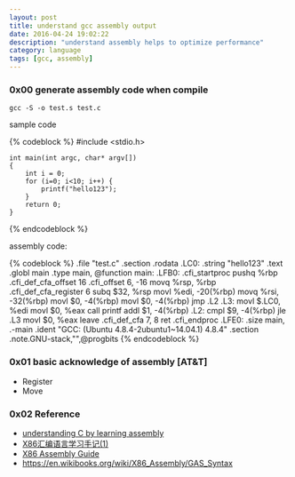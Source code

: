 ```yaml
---
layout: post
title: understand gcc assembly output
date: 2016-04-24 19:02:22
description: "understand assembly helps to optimize performance"
category: language
tags: [gcc, assembly]
---
```


### 0x00 generate assembly code when compile
`gcc -S -o test.s test.c`

sample code

{% codeblock %}
	#include <stdio.h>

	int main(int argc, char* argv[])
	{
		int i = 0;
		for (i=0; i<10; i++) {
			printf("hello123");
		}
		return 0;
	}
{% endcodeblock %}

assembly code:

{% codeblock %}
		.file	"test.c"
		.section	.rodata
	.LC0:
		.string	"hello123"
		.text
		.globl	main
		.type	main, @function
	main:
	.LFB0:
		.cfi_startproc
		pushq	%rbp
		.cfi_def_cfa_offset 16
		.cfi_offset 6, -16
		movq	%rsp, %rbp
		.cfi_def_cfa_register 6
		subq	$32, %rsp
		movl	%edi, -20(%rbp)
		movq	%rsi, -32(%rbp)
		movl	$0, -4(%rbp)
		movl	$0, -4(%rbp)
		jmp	.L2
	.L3:
		movl	$.LC0, %edi
		movl	$0, %eax
		call	printf
		addl	$1, -4(%rbp)
	.L2:
		cmpl	$9, -4(%rbp)
		jle	.L3
		movl	$0, %eax
		leave
		.cfi_def_cfa 7, 8
		ret
		.cfi_endproc
	.LFE0:
		.size	main, .-main
		.ident	"GCC: (Ubuntu 4.8.4-2ubuntu1~14.04.1) 4.8.4"
		.section	.note.GNU-stack,"",@progbits
{% endcodeblock %}

### 0x01 basic acknowledge of assembly [AT&T]
* Register
* Move

### 0x02 Reference
* [understanding C by learning assembly](https://www.recurse.com/blog/7-understanding-c-by-learning-assembly)
* [X86汇编语言学习手记(1)](http://blog.csdn.net/yayong/article/details/170842)
* [X86 Assembly Guide](http://www.cs.virginia.edu/~evans/cs216/guides/x86.html)
* <https://en.wikibooks.org/wiki/X86_Assembly/GAS_Syntax>
